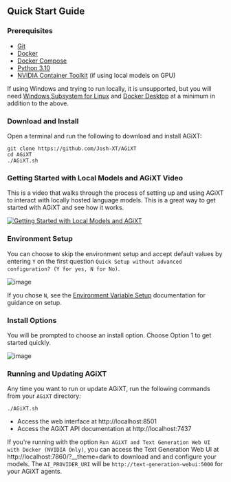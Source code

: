 ## Quick Start Guide



### Prerequisites
- [Git](https://git-scm.com/downloads)
- [Docker](https://docs.docker.com/get-docker/)
- [Docker Compose](https://docs.docker.com/compose/install/)
- [Python 3.10](https://www.python.org/downloads/)
- [NVIDIA Container Toolkit](https://docs.nvidia.com/datacenter/cloud-native/container-toolkit/latest/install-guide.html) (if using local models on GPU)

If using Windows and trying to run locally, it is unsupported, but you will need [Windows Subsystem for Linux](https://docs.microsoft.com/en-us/windows/wsl/install-win10) and [Docker Desktop](https://docs.docker.com/docker-for-windows/install/) at a minimum in addition to the above.
### Download and Install
Open a terminal and run the following to download and install AGiXT:

```
git clone https://github.com/Josh-XT/AGiXT
cd AGiXT
./AGiXT.sh
```
### Getting Started with Local Models and AGiXT Video
This is a video that walks through the process of setting up and using AGiXT to interact with locally hosted language models. This is a great way to get started with AGiXT and see how it works. 

[![Getting Started with Local Models and AGiXT](https://img.youtube.com/vi/XbjjPdYRM_k/0.jpg)](https://www.youtube.com/watch?v=XbjjPdYRM_k)

### Environment Setup
You can choose to skip the environment setup and accept default values by entering `Y` on the first question `Quick Setup without advanced configuration? (Y for yes, N for No)`.

![image](https://github.com/Josh-XT/AGiXT/assets/102809327/7539d4cf-8081-4bca-97b9-a2affb427d59)

If you chose `N`, see the [Environment Variable Setup](https://josh-xt.github.io/AGiXT/1-Getting%20started/1-Environment%20Variables.html) documentation for guidance on setup.

### Install Options
You will be prompted to choose an install option. Choose Option 1 to get started quickly.

![image](https://github.com/Josh-XT/AGiXT/assets/102809327/d55c8846-f6bc-4118-9d45-0e06ed6e14b9)

### Running and Updating AGiXT
Any time you want to run or update AGiXT, run the following commands from your `AGiXT` directory:
```
./AGiXT.sh
```

- Access the web interface at http://localhost:8501
- Access the AGiXT API documentation at http://localhost:7437

If you're running with the option `Run AGiXT and Text Generation Web UI with Docker (NVIDIA Only)`, you can access the Text Generation Web UI at http://localhost:7860/?__theme=dark to download and and configure your models. The `AI_PROVIDER_URI` will be `http://text-generation-webui:5000` for your AGiXT agents.
